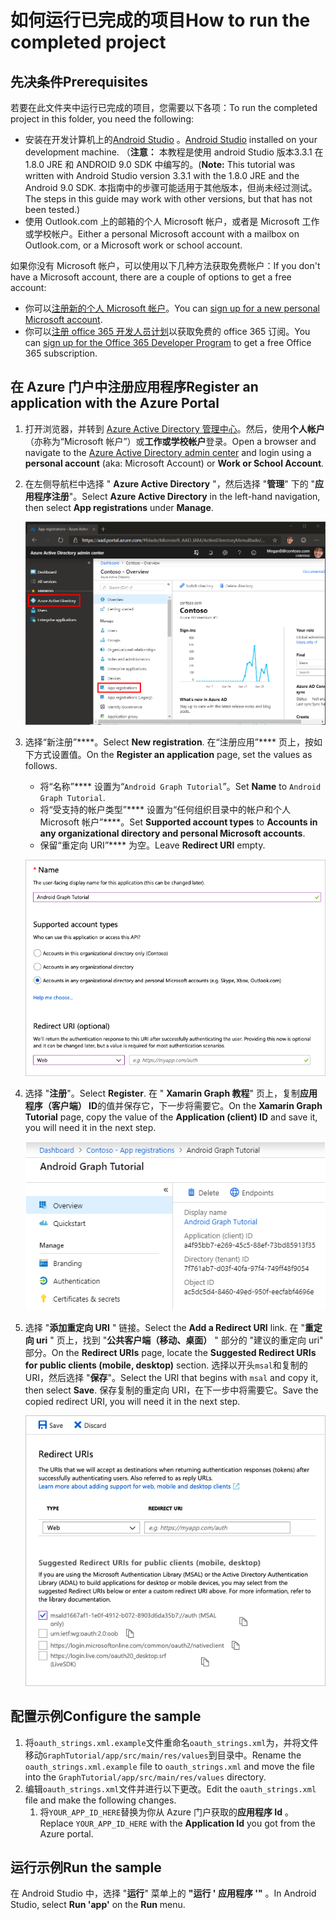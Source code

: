 # <a name="how-to-run-the-completed-project"></a><span data-ttu-id="2925d-101">如何运行已完成的项目</span><span class="sxs-lookup"><span data-stu-id="2925d-101">How to run the completed project</span></span>

## <a name="prerequisites"></a><span data-ttu-id="2925d-102">先决条件</span><span class="sxs-lookup"><span data-stu-id="2925d-102">Prerequisites</span></span>

<span data-ttu-id="2925d-103">若要在此文件夹中运行已完成的项目，您需要以下各项：</span><span class="sxs-lookup"><span data-stu-id="2925d-103">To run the completed project in this folder, you need the following:</span></span>

- <span data-ttu-id="2925d-104">安装在开发计算机上的[Android Studio](https://developer.android.com/studio/) 。</span><span class="sxs-lookup"><span data-stu-id="2925d-104">[Android Studio](https://developer.android.com/studio/) installed on your development machine.</span></span> <span data-ttu-id="2925d-105">（**注意：** 本教程是使用 android Studio 版本3.3.1 在 1.8.0 JRE 和 ANDROID 9.0 SDK 中编写的。</span><span class="sxs-lookup"><span data-stu-id="2925d-105">(**Note:** This tutorial was written with Android Studio version 3.3.1 with the 1.8.0 JRE and the Android 9.0 SDK.</span></span> <span data-ttu-id="2925d-106">本指南中的步骤可能适用于其他版本，但尚未经过测试。</span><span class="sxs-lookup"><span data-stu-id="2925d-106">The steps in this guide may work with other versions, but that has not been tested.)</span></span>
- <span data-ttu-id="2925d-107">使用 Outlook.com 上的邮箱的个人 Microsoft 帐户，或者是 Microsoft 工作或学校帐户。</span><span class="sxs-lookup"><span data-stu-id="2925d-107">Either a personal Microsoft account with a mailbox on Outlook.com, or a Microsoft work or school account.</span></span>

<span data-ttu-id="2925d-108">如果你没有 Microsoft 帐户，可以使用以下几种方法获取免费帐户：</span><span class="sxs-lookup"><span data-stu-id="2925d-108">If you don't have a Microsoft account, there are a couple of options to get a free account:</span></span>

- <span data-ttu-id="2925d-109">你可以[注册新的个人 Microsoft 帐户](https://signup.live.com/signup?wa=wsignin1.0&rpsnv=12&ct=1454618383&rver=6.4.6456.0&wp=MBI_SSL_SHARED&wreply=https://mail.live.com/default.aspx&id=64855&cbcxt=mai&bk=1454618383&uiflavor=web&uaid=b213a65b4fdc484382b6622b3ecaa547&mkt=E-US&lc=1033&lic=1)。</span><span class="sxs-lookup"><span data-stu-id="2925d-109">You can [sign up for a new personal Microsoft account](https://signup.live.com/signup?wa=wsignin1.0&rpsnv=12&ct=1454618383&rver=6.4.6456.0&wp=MBI_SSL_SHARED&wreply=https://mail.live.com/default.aspx&id=64855&cbcxt=mai&bk=1454618383&uiflavor=web&uaid=b213a65b4fdc484382b6622b3ecaa547&mkt=E-US&lc=1033&lic=1).</span></span>
- <span data-ttu-id="2925d-110">你可以[注册 office 365 开发人员计划](https://developer.microsoft.com/office/dev-program)以获取免费的 office 365 订阅。</span><span class="sxs-lookup"><span data-stu-id="2925d-110">You can [sign up for the Office 365 Developer Program](https://developer.microsoft.com/office/dev-program) to get a free Office 365 subscription.</span></span>

## <a name="register-an-application-with-the-azure-portal"></a><span data-ttu-id="2925d-111">在 Azure 门户中注册应用程序</span><span class="sxs-lookup"><span data-stu-id="2925d-111">Register an application with the Azure Portal</span></span>

1. <span data-ttu-id="2925d-112">打开浏览器，并转到 [Azure Active Directory 管理中心](https://aad.portal.azure.com)。然后，使用**个人帐户**（亦称为“Microsoft 帐户”）或**工作或学校帐户**登录。</span><span class="sxs-lookup"><span data-stu-id="2925d-112">Open a browser and navigate to the [Azure Active Directory admin center](https://aad.portal.azure.com) and login using a **personal account** (aka: Microsoft Account) or **Work or School Account**.</span></span>

1. <span data-ttu-id="2925d-113">在左侧导航栏中选择 " **Azure Active Directory** "，然后选择 "**管理**" 下的 "**应用程序注册**"。</span><span class="sxs-lookup"><span data-stu-id="2925d-113">Select **Azure Active Directory** in the left-hand navigation, then select **App registrations** under **Manage**.</span></span>

    ![<span data-ttu-id="2925d-114">应用注册的屏幕截图</span><span class="sxs-lookup"><span data-stu-id="2925d-114">A screenshot of the App registrations</span></span> ](../../tutorial/images/aad-portal-app-registrations.png)

1. <span data-ttu-id="2925d-115">选择“新注册”\*\*\*\*。</span><span class="sxs-lookup"><span data-stu-id="2925d-115">Select **New registration**.</span></span> <span data-ttu-id="2925d-116">在“注册应用”\*\*\*\* 页上，按如下方式设置值。</span><span class="sxs-lookup"><span data-stu-id="2925d-116">On the **Register an application** page, set the values as follows.</span></span>

    - <span data-ttu-id="2925d-117">将“名称”\*\*\*\* 设置为“`Android Graph Tutorial`”。</span><span class="sxs-lookup"><span data-stu-id="2925d-117">Set **Name** to `Android Graph Tutorial`.</span></span>
    - <span data-ttu-id="2925d-118">将“受支持的帐户类型”\*\*\*\* 设置为“任何组织目录中的帐户和个人 Microsoft 帐户”\*\*\*\*。</span><span class="sxs-lookup"><span data-stu-id="2925d-118">Set **Supported account types** to **Accounts in any organizational directory and personal Microsoft accounts**.</span></span>
    - <span data-ttu-id="2925d-119">保留“重定向 URI”\*\*\*\* 为空。</span><span class="sxs-lookup"><span data-stu-id="2925d-119">Leave **Redirect URI** empty.</span></span>

    !["注册应用程序" 页的屏幕截图](../../tutorial/images/aad-register-an-app.png)

1. <span data-ttu-id="2925d-121">选择 "**注册**"。</span><span class="sxs-lookup"><span data-stu-id="2925d-121">Select **Register**.</span></span> <span data-ttu-id="2925d-122">在 " **Xamarin Graph 教程**" 页上，复制**应用程序（客户端） ID**的值并保存它，下一步将需要它。</span><span class="sxs-lookup"><span data-stu-id="2925d-122">On the **Xamarin Graph Tutorial** page, copy the value of the **Application (client) ID** and save it, you will need it in the next step.</span></span>

    ![新应用注册的应用程序 ID 的屏幕截图](../../tutorial/images/aad-application-id.png)

1. <span data-ttu-id="2925d-124">选择 "**添加重定向 URI** " 链接。</span><span class="sxs-lookup"><span data-stu-id="2925d-124">Select the **Add a Redirect URI** link.</span></span> <span data-ttu-id="2925d-125">在 "**重定向 uri** " 页上，找到 "**公共客户端（移动、桌面）** " 部分的 "建议的重定向 uri" 部分。</span><span class="sxs-lookup"><span data-stu-id="2925d-125">On the **Redirect URIs** page, locate the **Suggested Redirect URIs for public clients (mobile, desktop)** section.</span></span> <span data-ttu-id="2925d-126">选择以开头`msal`和复制的 URI，然后选择 "**保存**"。</span><span class="sxs-lookup"><span data-stu-id="2925d-126">Select the URI that begins with `msal` and copy it, then select **Save**.</span></span> <span data-ttu-id="2925d-127">保存复制的重定向 URI，在下一步中将需要它。</span><span class="sxs-lookup"><span data-stu-id="2925d-127">Save the copied redirect URI, you will need it in the next step.</span></span>

    !["重定向 Uri" 页的屏幕截图](../../tutorial/images/aad-redirect-uris.png)

## <a name="configure-the-sample"></a><span data-ttu-id="2925d-129">配置示例</span><span class="sxs-lookup"><span data-stu-id="2925d-129">Configure the sample</span></span>

1. <span data-ttu-id="2925d-130">将`oauth_strings.xml.example`文件重命名`oauth_strings.xml`为，并将文件移动`GraphTutorial/app/src/main/res/values`到目录中。</span><span class="sxs-lookup"><span data-stu-id="2925d-130">Rename the `oauth_strings.xml.example` file to `oauth_strings.xml` and move the file into the `GraphTutorial/app/src/main/res/values` directory.</span></span>
1. <span data-ttu-id="2925d-131">编辑`oauth_strings.xml`文件并进行以下更改。</span><span class="sxs-lookup"><span data-stu-id="2925d-131">Edit the `oauth_strings.xml` file and make the following changes.</span></span>
    1. <span data-ttu-id="2925d-132">将`YOUR_APP_ID_HERE`替换为你从 Azure 门户获取的**应用程序 Id** 。</span><span class="sxs-lookup"><span data-stu-id="2925d-132">Replace `YOUR_APP_ID_HERE` with the **Application Id** you got from the Azure portal.</span></span>

## <a name="run-the-sample"></a><span data-ttu-id="2925d-133">运行示例</span><span class="sxs-lookup"><span data-stu-id="2925d-133">Run the sample</span></span>

<span data-ttu-id="2925d-134">在 Android Studio 中，选择 "**运行**" 菜单上的 **"运行 ' 应用程序 '"** 。</span><span class="sxs-lookup"><span data-stu-id="2925d-134">In Android Studio, select **Run 'app'** on the **Run** menu.</span></span>
